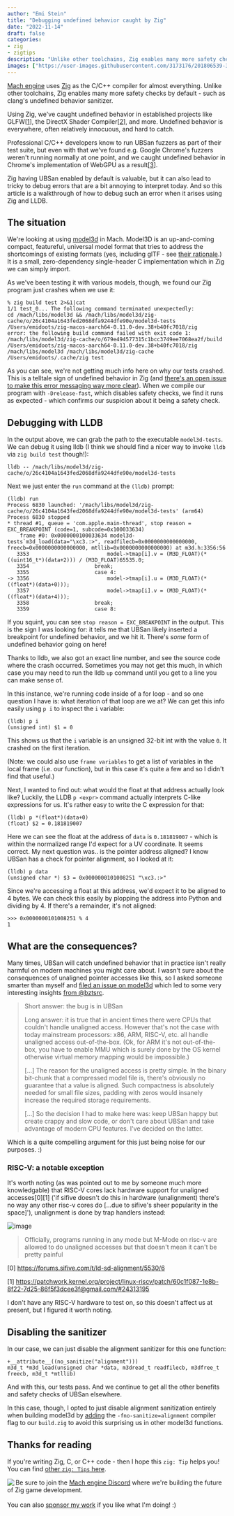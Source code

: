 ```yaml
---
author: "Emi Stein"
title: "Debugging undefined behavior caught by Zig"
date: "2022-11-14"
draft: false
categories:
- zig
- zigtips
description: "Unlike other toolchains, Zig enables many more safety checks by default. We've caught undefined behavior in GLFW, the DirectX Shader Comppiler, and Google Chrome's WebGPU implementation as a result. But debugging these situations can be a bit tricky sometimes, so here's a walkthrough of how to debug such an error using Zig and LLDB."
images: ["https://user-images.githubusercontent.com/3173176/201806539-3dfa8d41-60d9-4b4f-ba14-9aa0012a0007.png"]
---
```


[Mach engine](https://machengine.org/) uses [Zig](https://ziglang.org) as the C/C++ compiler for almost everything. Unlike other toolchains, Zig enables many more safety checks by default - such as clang's undefined behavior sanitizer.

Using Zig, we've caught undefined behavior in established projects like GLFW[[1](/2021/perfecting-glfw-for-zig-and-finding-undefined-behavior/)], the DirectX Shader Compiler[[2](https://github.com/microsoft/DirectXShaderCompiler/pull/4178#discussion_r780733405)], and more. Undefined behavior is everywhere, often relatively innocuous, and hard to catch.

Professional C/C++ developers know to run UBSan fuzzers as part of their test suite, but even with that we've found e.g. Google Chrome's fuzzers weren't running normally at one point, and we caught undefined behavior in Chrome's implementation of WebGPU as a result[[3](https://dawn-review.googlesource.com/c/dawn/+/87380)].

Zig having UBSan enabled by default is valuable, but it can also lead to tricky to debug errors that are a bit annoying to interpret today. And so this article is a walkthrough of how to debug such an error when it arises using Zig and LLDB.

## The situation

We're looking at using [model3d](https://bztsrc.gitlab.io/model3d/) in Mach. Model3D is an up-and-coming compact, featureful, universal model format that tries to address the shortcomings of existing formats (yes, including glTF - see [their rationale](https://gitlab.com/bztsrc/model3d/#rationale).) It is a small, zero-dependency single-header C implementation which in Zig we can simply import.

As we've been testing it with various models, though, we found our Zig program just crashes when we use it:

```
% zig build test 2>&1|cat
1/1 test_0... The following command terminated unexpectedly:
cd /mach/libs/model3d && /mach/libs/model3d/zig-cache/o/26c4104a1643fed2068dfa9244dfe90e/model3d-tests /Users/emidoots/zig-macos-aarch64-0.11.0-dev.38+b40fc7018/zig 
error: the following build command failed with exit code 1:
/mach/libs/model3d/zig-cache/o/679e494577315c1bcc3749ee7068ea2f/build /Users/emidoots/zig-macos-aarch64-0.11.0-dev.38+b40fc7018/zig /mach/libs/model3d /mach/libs/model3d/zig-cache /Users/emidoots/.cache/zig test
```

As you can see, we're not getting much info here on why our tests crashed. This is a telltale sign of undefined behavior in Zig (and [there's an open issue to make this error messaging way more clear](https://github.com/ziglang/zig/issues/5163)). When we compile our program with `-Drelease-fast`, which disables safety checks, we find it runs as expected - which confirms our suspicion about it being a safety check.

## Debugging with LLDB

In the output above, we can grab the path to the executable `model3d-tests`. We can debug it using lldb (I think we should find a nicer way to invoke `lldb` via `zig build test` though!):

```
lldb -- /mach/libs/model3d/zig-cache/o/26c4104a1643fed2068dfa9244dfe90e/model3d-tests
```

Next we just enter the `run` command at the `(lldb)` prompt:

```
(lldb) run
Process 6830 launched: '/mach/libs/model3d/zig-cache/o/26c4104a1643fed2068dfa9244dfe90e/model3d-tests' (arm64)
Process 6830 stopped
* thread #1, queue = 'com.apple.main-thread', stop reason = EXC_BREAKPOINT (code=1, subcode=0x100033634)
    frame #0: 0x0000000100033634 model3d-tests`m3d_load(data="\xc3.:>", readfilecb=0x0000000000000000, freecb=0x0000000000000000, mtllib=0x0000000000000000) at m3d.h:3356:56
   3353	                        model->tmap[i].v = (M3D_FLOAT)(*((uint16_t*)(data+2))) / (M3D_FLOAT)65535.0;
   3354	                    break;
   3355	                    case 4:
-> 3356	                        model->tmap[i].u = (M3D_FLOAT)(*((float*)(data+0)));
   3357	                        model->tmap[i].v = (M3D_FLOAT)(*((float*)(data+4)));
   3358	                    break;
   3359	                    case 8:
```

If you squint, you can see `stop reason = EXC_BREAKPOINT` in the output. This is the sign I was looking for: it tells me that UBSan likely inserted a breakpoint for undefined behavior, and we hit it. There's _some_ form of undefined behavior going on here!

Thanks to lldb, we also got an exact line number, and see the source code where the crash occurred. Sometimes you may not get this much, in which case you may need to run the lldb `up` command until you get to a line you can make sense of.

In this instance, we're running code inside of a for loop - and so one question I have is: what iteration of that loop are we at? We can get this info easily using `p i` to inspect the `i` variable:

```
(lldb) p i
(unsigned int) $1 = 0
```

This shows us that the `i` variable is an unsigned 32-bit int with the value `0`. It crashed on the first iteration.

(Note: we could also use `frame variables` to get a list of variables in the local frame (i.e. our function), but in this case it's quite a few and so I didn't find that useful.)

Next, I wanted to find out: what would the float at that address actually look like? Luckily, the LLDB `p <expr>` command actually interprets C-like expressions for us. It's rather easy to write the C expression for that:

```
(lldb) p *(float*)(data+0)
(float) $2 = 0.181819007
```

Here we can see the float at the address of `data` is `0.181819007` - which is within the normalized range I'd expect for a UV coordinate. It seems correct. My next question was.. is the pointer address aligned? I know UBSan has a check for pointer alignment, so I looked at it:

```
(lldb) p data
(unsigned char *) $3 = 0x0000000101008251 "\xc3.:>"
```

Since we're accessing a float at this address, we'd expect it to be aligned to 4 bytes. We can check this easily by plopping the address into Python and dividing by 4. If there's a remainder, it's not aligned:

```
>>> 0x0000000101008251 % 4
1
```

## What are the consequences?

Many times, UBSan will catch undefined behavior that in practice isn't really harmful on modern machines you might care about. I wasn't sure about the consequences of unaligned pointer accesses like this, so I asked someone smarter than myself and [filed an issue on model3d](https://gitlab.com/bztsrc/model3d/-/issues/19) which led to some very interesting insights [from @bztsrc](https://gitlab.com/bztsrc/model3d/-/issues/19#note_1171783061).

> Short answer: the bug is in UBSan
>
> Long answer: it is true that in ancient times there were CPUs that couldn't handle unaligned access. However that's not the case with today mainstream processors: x86, ARM, RISC-V, etc. all handle unaligned access out-of-the-box. (Ok, for ARM it's not out-of-the-box, you have to enable MMU which is surely done by the OS kernel otherwise virtual memory mapping would be impossible.)
>
> [...] The reason for the unaligned access is pretty simple. In the binary bit-chunk that a compressed model file is, there's obviously no guarantee that a value is aligned. Such compactness is absolutely needed for small file sizes, padding with zeros would insanely increase the required storage requirements.
>
> [...] So the decision I had to make here was: keep UBSan happy but create crappy and slow code, or don't care about UBSan and take advantage of modern CPU features. I've decided on the latter.

Which is a quite compelling argument for this just being noise for our purposes. :)

### RISC-V: a notable exception

It's worth noting (as was pointed out to me by someone much more knowledgable) that RISC-V cores lack hardware support for unaligned accesses[0][1] ('if sifive doesn't do this in hardware (unalignment) there's no way any other risc-v cores do [...due to sifive's sheer popularity in the space]'), unalignment is done by trap handlers instead:

![image](https://user-images.githubusercontent.com/3173176/201804903-5584f318-5832-4c76-9f1a-45a32ce10348.png)

> Officially, programs running in any mode but M-Mode on risc-v are allowed to do unaligned accesses but that doesn't mean it can't be pretty painful

[0] https://forums.sifive.com/t/ld-sd-alignment/5530/6

[1] https://patchwork.kernel.org/project/linux-riscv/patch/60c1f087-1e8b-8f22-7d25-86f5f3dcee3f@gmail.com/#24313195

I don't have any RISC-V hardware to test on, so this doesn't affect us at present, but I figured it worth noting.

## Disabling the sanitizer

In our case, we can just disable the alignment sanitizer for this one function:

```
+__attribute__((no_sanitize("alignment")))
m3d_t *m3d_load(unsigned char *data, m3dread_t readfilecb, m3dfree_t freecb, m3d_t *mtllib)
```

And with this, our tests pass. And we continue to get all the other benefits and safety checks of UBSan elsewhere.

In this case, though, I opted to just disable alignment sanitization entirely when building model3d by [adding](https://github.com/hexops/mach/commit/c96ff64958c241249041856a8ea0e8a4349050a6) the `-fno-sanitize=alignment` compiler flag to our `build.zig` to avoid this surprising us in other model3d functions.

## Thanks for reading

If you're writing Zig, C, or C++ code - then I hope this `zig: Tip` helps you! You can find [other `zig: Tips` here](/categories/zigtips/).

<img align="left" style="max-height: 150px;" src="https://user-images.githubusercontent.com/3173176/187348488-0b52e87d-3a48-421c-9402-be78e32b5a20.png"></img>
Be sure to join the [Mach engine Discord](https://discord.gg/XNG3NZgCqp) where we're building the future of Zig game development.
<br><br>
You can also [sponsor my work](https://github.com/sponsors/emidoots) if you like what I'm doing! :)
